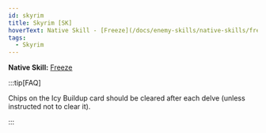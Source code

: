 ```yaml
---
id: skyrim
title: Skyrim [SK]
hoverText: Native Skill - [Freeze](/docs/enemy-skills/native-skills/freeze)
tags:
  - Skyrim
---
```


**Native Skill:** [Freeze](/docs/enemy-skills/native-skills/freeze)

:::tip[FAQ]

Chips on the Icy Buildup card should be cleared after each delve (unless instructed not to clear it).

:::
